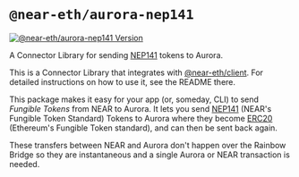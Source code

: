 `@near-eth/aurora-nep141`
========================
<a href="https://www.npmjs.com/package/@near-eth/aurora-nep141"><img alt="@near-eth/aurora-nep141 Version" src="https://img.shields.io/npm/v/@near-eth/aurora-nep141"></a>

A Connector Library for sending [NEP141] tokens to Aurora.

This is a Connector Library that integrates with [@near-eth/client]. For detailed instructions on how to use it, see the README there.

This package makes it easy for your app (or, someday, CLI) to send *Fungible Tokens* from NEAR to Aurora. It lets you send [NEP141] (NEAR's Fungible Token Standard) Tokens to Aurora where they become [ERC20] (Ethereum's Fungible Token standard), and can then be sent back again.

These transfers between NEAR and Aurora don't happen over the Rainbow Bridge so they are instantaneous and a single Aurora or NEAR transaction is needed.

  [@near-eth/client]: https://www.npmjs.com/package/@near-eth/client
  [ERC20]: https://eips.ethereum.org/EIPS/eip-20
  [NEP141]: https://github.com/near/NEPs/issues/141
